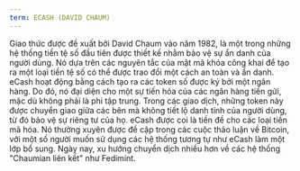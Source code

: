 ```yaml
---
term: ECASH (DAVID CHAUM)
---
```


Giao thức được đề xuất bởi David Chaum vào năm 1982, là một trong những hệ thống tiền tệ số đầu tiên được thiết kế nhằm bảo vệ sự ẩn danh của người dùng. Nó dựa trên các nguyên tắc của mật mã khóa công khai để tạo ra một loại tiền tệ số có thể được trao đổi một cách an toàn và ẩn danh. eCash hoạt động bằng cách tạo ra các token số được ký bởi một ngân hàng. Do đó, nó đại diện cho một sự tiến hóa của các ngân hàng tiền gửi, mặc dù không phải là phi tập trung. Trong các giao dịch, những token này được chuyển giao giữa các bên mà không tiết lộ danh tính của người dùng, từ đó bảo vệ sự riêng tư của họ. eCash được coi là tiền đề cho các loại tiền mã hóa. Nó thường xuyên được đề cập trong các cuộc thảo luận về Bitcoin, với một số người muốn sử dụng các hệ thống tương tự như eCash làm một lớp bổ sung. Ngày nay, xu hướng chuyển dịch nhiều hơn về các hệ thống "Chaumian liên kết" như Fedimint.